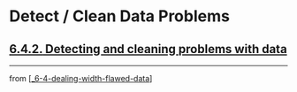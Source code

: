 # Detect / Clean Data Problems

## [**6.4.2.** Detecting and cleaning problems with data](https://livebook.manning.com/book/deep-learning-with-javascript/chapter-6/191)

---
from [[_6-4-dealing-width-flawed-data]]

[//begin]: # "Autogenerated link references for markdown compatibility"
[_6-4-dealing-width-flawed-data]: _6-4-dealing-width-flawed-data.md "Flawed Data dealing"
[//end]: # "Autogenerated link references"
